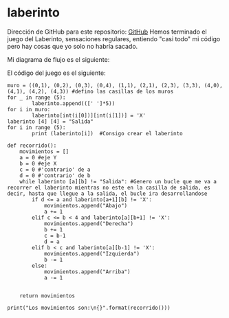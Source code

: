 # laberinto
Dirección de GitHub para este repositorio: [GitHub](https://github.com/joseluis031/laberinto.git)
Hemos terminado el juego del Laberinto, sensaciones regulares, entiendo "casi todo" mi código pero hay cosas que yo solo no habría sacado.

Mi diagrama de flujo es el siguiente:


El código del juego es el siguiente:
```laberinto = [] #defino mi lista del laberinto
muro = ((0,1), (0,2), (0,3), (0,4), (1,1), (2,1), (2,3), (3,3), (4,0), (4,1), (4,2), (4,3)) #defino las casillas de los muros
for _ in range (5):
        laberinto.append(([' ']*5))
for i in muro:
        laberinto[int(i[0])][int(i[1])] = 'X'
laberinto [4] [4] = "Salida"
for i in range (5):
        print (laberinto[i])  #Consigo crear el laberinto
        
def recorrido():
    movimientos = []
    a = 0 #eje Y
    b = 0 #eje X
    c = 0 #'contrario' de a
    d = 0 #'contrario' de b
    while laberinto [a][b] != "Salida": #Genero un bucle que me va a recorrer el laberinto mientras no este en la casilla de salida, es decir, hasta que llegue a la salida, el bucle ira desarrollandose
        if d <= a and laberinto[a+1][b] != 'X':
            movimientos.append("Abajo")
            a += 1
        elif c <= b < 4 and laberinto[a][b+1] != 'X':
            movimientos.append("Derecha")
            b += 1
            c = b-1
            d = a
        elif b < c and laberinto[a][b-1] != 'X':
            movimientos.append("Izquierda")
            b -= 1
        else:
            movimientos.append("Arriba")
            a -= 1
            
            
    return movimientos

print("Los movimientos son:\n{}".format(recorrido()))  
